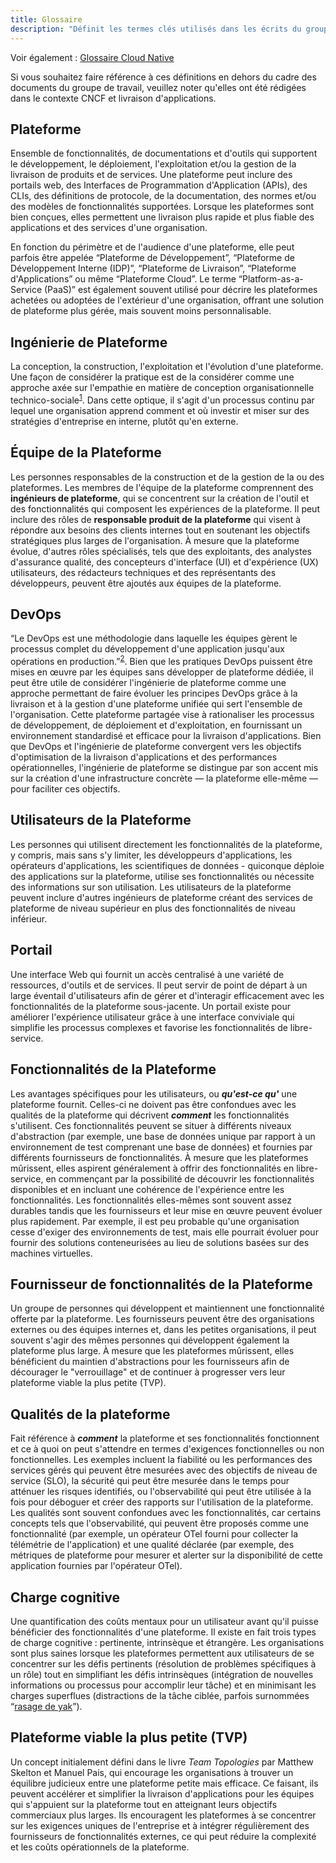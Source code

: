 ```yaml
---
title: Glossaire
description: "Définit les termes clés utilisés dans les écrits du groupe de travail sur les plateformes."
---
```


Voir également : [Glossaire Cloud Native](https://glossary.cncf.io/fr/)

Si vous souhaitez faire référence à ces définitions en dehors du cadre des documents du groupe de travail, veuillez noter qu'elles ont été rédigées dans le contexte CNCF et livraison d'applications.

## Plateforme
Ensemble de fonctionnalités, de documentations et d'outils qui supportent le développement, le déploiement, l'exploitation et/ou la gestion de la livraison de produits et de services. Une plateforme peut inclure des portails web, des Interfaces de Programmation d'Application (APIs), des CLIs, des définitions de protocole, de la documentation, des normes et/ou des modèles de fonctionnalités supportées. Lorsque les plateformes sont bien conçues, elles permettent une livraison plus rapide et plus fiable des applications et des services d'une organisation.

En fonction du périmètre et de l'audience d'une plateforme, elle peut parfois être appelée “Plateforme de Développement”, “Plateforme de Développement Interne (IDP)”, “Plateforme de Livraison”, “Plateforme d'Applications” ou même “Plateforme Cloud”. Le terme “Platform-as-a-Service (PaaS)” est également souvent utilisé pour décrire les plateformes achetées ou adoptées de l'extérieur d'une organisation, offrant une solution de plateforme plus gérée, mais souvent moins personnalisable.

## Ingénierie de Plateforme
La conception, la construction, l'exploitation et l'évolution d'une plateforme. Une façon de considérer la pratique est de la considérer comme une approche axée sur l'empathie en matière de conception organisationnelle technico-sociale<sup><a href="https://hazelweakly.me/talks/qcon-sf-2023/slides#22">1</a></sup>. Dans cette optique, il s'agit d'un processus continu par lequel une organisation apprend comment et où investir et miser sur des stratégies d'entreprise en interne, plutôt qu'en externe.

## Équipe de la Plateforme
Les personnes responsables de la construction et de la gestion de la ou des plateformes. Les membres de l'équipe de la plateforme comprennent des **ingénieurs de plateforme**, qui se concentrent sur la création de l'outil et des fonctionnalités qui composent les expériences de la plateforme. Il peut inclure des rôles de **responsable produit de la plateforme** qui visent à répondre aux besoins des clients internes tout en soutenant les objectifs stratégiques plus larges de l'organisation. À mesure que la plateforme évolue, d'autres rôles spécialisés, tels que des exploitants, des analystes d'assurance qualité, des concepteurs d'interface (UI) et d'expérience (UX) utilisateurs, des rédacteurs techniques et des représentants des développeurs, peuvent être ajoutés aux équipes de la plateforme.

## DevOps
“Le DevOps est une méthodologie dans laquelle les équipes gèrent le processus complet du développement d'une application jusqu'aux opérations en production.”<sup><a href="https://glossary.cncf.io/fr/devops/">2</a></sup>. Bien que les pratiques DevOps puissent être mises en œuvre par les équipes sans développer de plateforme dédiée, il peut être utile de considérer l'ingénierie de plateforme comme une approche permettant de faire évoluer les principes DevOps grâce à la livraison et à la gestion d'une plateforme unifiée qui sert l'ensemble de l'organisation. Cette plateforme partagée vise à rationaliser les processus de développement, de déploiement et d'exploitation, en fournissant un environnement standardisé et efficace pour la livraison d'applications. Bien que DevOps et l'ingénierie de plateforme convergent vers les objectifs d'optimisation de la livraison d'applications et des performances opérationnelles, l'ingénierie de plateforme se distingue par son accent mis sur la création d'une infrastructure concrète — la plateforme elle-même — pour faciliter ces objectifs.

## Utilisateurs de la Plateforme
Les personnes qui utilisent directement les fonctionnalités de la plateforme, y compris, mais sans s'y limiter, les développeurs d'applications, les opérateurs d'applications, les scientifiques de données - quiconque déploie des applications sur la plateforme, utilise ses fonctionnalités ou nécessite des informations sur son utilisation. Les utilisateurs de la plateforme peuvent inclure d'autres ingénieurs de plateforme créant des services de plateforme de niveau supérieur en plus des fonctionnalités de niveau inférieur.

## Portail
Une interface Web qui fournit un accès centralisé à une variété de ressources, d'outils et de services. Il peut servir de point de départ à un large éventail d'utilisateurs afin de gérer et d'interagir efficacement avec les fonctionnalités de la plateforme sous-jacente. Un portail existe pour améliorer l'expérience utilisateur grâce à une interface conviviale qui simplifie les processus complexes et favorise les fonctionnalités de libre-service.

## Fonctionnalités de la Plateforme
Les avantages spécifiques pour les utilisateurs, ou **_qu'est-ce qu'_** une plateforme fournit. Celles-ci ne doivent pas être confondues avec les qualités de la plateforme qui décrivent **_comment_** les fonctionnalités s'utilisent. Ces fonctionnalités peuvent se situer à différents niveaux d'abstraction (par exemple, une base de données unique par rapport à un environnement de test comprenant une base de données) et fournies par différents fournisseurs de fonctionnalités. À mesure que les plateformes mûrissent, elles aspirent généralement à offrir des fonctionnalités en libre-service, en commençant par la possibilité de découvrir les fonctionnalités disponibles et en incluant une cohérence de l'expérience entre les fonctionnalités. Les fonctionnalités elles-mêmes sont souvent assez durables tandis que les fournisseurs et leur mise en œuvre peuvent évoluer plus rapidement. Par exemple, il est peu probable qu'une organisation cesse d'exiger des environnements de test, mais elle pourrait évoluer pour fournir des solutions conteneurisées au lieu de solutions basées sur des machines virtuelles.

## Fournisseur de fonctionnalités de la Plateforme
Un groupe de personnes qui développent et maintiennent une fonctionnalité offerte par la plateforme. Les fournisseurs peuvent être des organisations externes ou des équipes internes et, dans les petites organisations, il peut souvent s'agir des mêmes personnes qui développent également la plateforme plus large. À mesure que les plateformes mûrissent, elles bénéficient du maintien d'abstractions pour les fournisseurs afin de décourager le "verrouillage" et de continuer à progresser vers leur plateforme viable la plus petite (TVP).

## Qualités de la plateforme
Fait référence à **_comment_** la plateforme et ses fonctionnalités fonctionnent et ce à quoi on peut s'attendre en termes d'exigences fonctionnelles ou non fonctionnelles. Les exemples incluent la fiabilité ou les performances des services gérés qui peuvent être mesurées avec des objectifs de niveau de service (SLO), la sécurité qui peut être mesurée dans le temps pour atténuer les risques identifiés, ou l'observabilité qui peut être utilisée à la fois pour déboguer et créer des rapports sur l'utilisation de la plateforme. Les qualités sont souvent confondues avec les fonctionnalités, car certains concepts tels que l'observabilité, qui peuvent être proposés comme une fonctionnalité (par exemple, un opérateur OTel fourni pour collecter la télémétrie de l'application) et une qualité déclarée (par exemple, des métriques de plateforme pour mesurer et alerter sur la disponibilité de cette application fournies par l'opérateur OTel).

## Charge cognitive
Une quantification des coûts mentaux pour un utilisateur avant qu'il puisse bénéficier des fonctionnalités d'une plateforme. Il existe en fait trois types de charge cognitive : pertinente, intrinsèque et étrangère. Les organisations sont plus saines lorsque les plateformes permettent aux utilisateurs de se concentrer sur les défis pertinents (résolution de problèmes spécifiques à un rôle) tout en simplifiant les défis intrinsèques (intégration de nouvelles informations ou processus pour accomplir leur tâche) et en minimisant les charges superflues (distractions de la tâche ciblée, parfois surnommées “[rasage de yak](https://en.wiktionary.org/wiki/yak_shaving#:~:text=yak%20shaving%20(uncountable),pour%20solve%20a%20larger%20problem.)”).

## Plateforme viable la plus petite (TVP)
Un concept initialement défini dans le livre _Team Topologies_ par Matthew Skelton et Manuel Pais, qui encourage les organisations à trouver un équilibre judicieux entre une plateforme petite mais efficace. Ce faisant, ils peuvent accélérer et simplifier la livraison d'applications pour les équipes qui s'appuient sur la plateforme tout en atteignant leurs objectifs commerciaux plus larges. Ils encouragent les plateformes à se concentrer sur les exigences uniques de l'entreprise et à intégrer régulièrement des fournisseurs de fonctionnalités externes, ce qui peut réduire la complexité et les coûts opérationnels de la plateforme.
